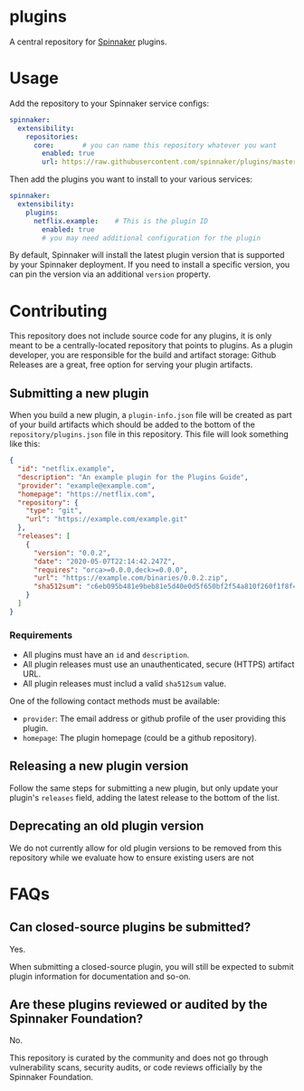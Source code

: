 # plugins

A central repository for [Spinnaker](https://spinnaker.io) plugins.

# Usage

Add the repository to your Spinnaker service configs:

```yaml
spinnaker:
  extensibility:
    repositories:
      core:       # you can name this repository whatever you want
        enabled: true
        url: https://raw.githubusercontent.com/spinnaker/plugins/master/repository/plugins.json
```

Then add the plugins you want to install to your various services:

```yaml
spinnaker:
  extensibility:
    plugins:
      netflix.example:    # This is the plugin ID
        enabled: true
        # you may need additional configuration for the plugin
```

By default, Spinnaker will install the latest plugin version that is supported by your Spinnaker deployment.
If you need to install a specific version, you can pin the version via an additional `version` property.

# Contributing

This repository does not include source code for any plugins, it is only meant to be a centrally-located repository that points to plugins.
As a plugin developer, you are responsible for the build and artifact storage: Github Releases are a great, free option for serving your plugin artifacts.

## Submitting a new plugin

When you build a new plugin, a `plugin-info.json` file will be created as part of your build artifacts which should be added to the bottom of the `repository/plugins.json` file in this repository.
This file will look something like this:

```json
{
  "id": "netflix.example",
  "description": "An example plugin for the Plugins Guide",
  "provider": "example@example.com",
  "homepage": "https://netflix.com",
  "repository": {
    "type": "git",
    "url": "https://example.com/example.git"
  },
  "releases": [
    {
      "version": "0.0.2",
      "date": "2020-05-07T22:14:42.247Z",
      "requires": "orca>=0.0.0,deck>=0.0.0",
      "url": "https://example.com/binaries/0.0.2.zip",
      "sha512sum": "c6eb095b481e9beb81e5d40e0d5f650bf2f54a810f260f1f8f44ca52ead819febfccdeba60548c44eabd5c650be0f3c47768a932c9f9d44919d3dd776ae8f93e"
    }
  ]
}
```

### Requirements

- All plugins must have an `id` and `description`.
- All plugin releases must use an unauthenticated, secure (HTTPS) artifact URL.
- All plugin releases must includ a valid `sha512sum` value.

One of the following contact methods must be available:

- `provider`: The email address or github profile of the user providing this plugin.
- `homepage`: The plugin homepage (could be a github repository).

## Releasing a new plugin version

Follow the same steps for submitting a new plugin, but only update your plugin's `releases` field, adding the latest release to the bottom of the list.

## Deprecating an old plugin version

We do not currently allow for old plugin versions to be removed from this repository while we evaluate how to ensure existing users are not 

# FAQs

## Can closed-source plugins be submitted?

Yes.

When submitting a closed-source plugin, you will still be expected to submit plugin information for documentation and so-on.

## Are these plugins reviewed or audited by the Spinnaker Foundation?

No. 

This repository is curated by the community and does not go through vulnerability scans, security audits, or code reviews officially by the Spinnaker Foundation.
